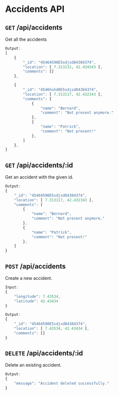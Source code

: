 # Accidents API

## __`GET`__ /api/accidents

Get all the accidents

```js
Output:
[
    {
        "_id": "45464590E5sdjsd84384374",
        "location": [ 7.313131, 42.434343 ],
        "comments": []
    },

    {
        "_id": "4546hshd0E5sdjsd84384374",
        "location": [ 7.313117, 42.432343 ],
        "comments": [
            {
                "name": "Bernard",
                "comment": "Not present anymore."
            },
            {
                "name": "Patrick",
                "comment": "Not present!"
            },
        ]
    },
]
```

## __`GET`__ /api/accidents/:id

Get an accident with the given id.

```js
Output:
{
    "_id": "45464590E5sdjsd84384374",
    "location": [ 7.313117, 42.432343 ],
    "comments": [
        {
            "name": "Bernard",
            "comment": "Not present anymore."
        },
        {
            "name": "Patrick",
            "comment": "Not present!"
        },
    ]
}
```

## __`POST`__ /api/accidents

Create a new accident.

```js
Input:
{
    "longitude": 7.43534,
    "latitude": 42.43434
}
```

```js
Output:
{
    "_id": "45464590E5sdjsd84384374",
    "location": [ 7.43534, 42.43434 ],
    "comments": []
}
```

## __`DELETE`__ /api/accidents/:id

Delete an existing accident.

```js
Output:
{
    "message": "Accident deleted successfully."
}
```